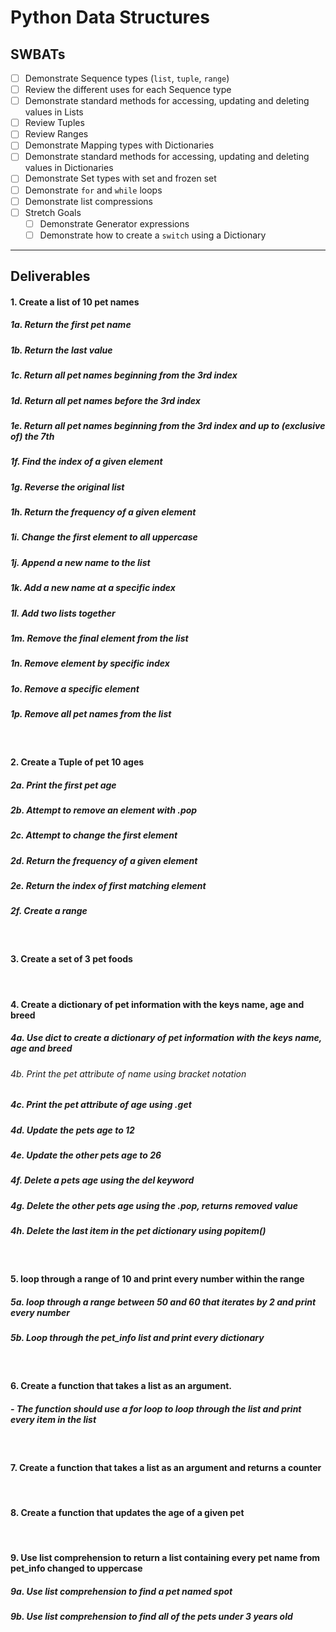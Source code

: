 # Python Data Structures

## SWBATs

- [ ] Demonstrate Sequence types (`list`, `tuple`, `range`)
- [ ] Review the different uses for each Sequence type
- [ ] Demonstrate standard methods for accessing, updating and deleting values in Lists
- [ ] Review Tuples
- [ ] Review Ranges 
- [ ] Demonstrate Mapping types with Dictionaries
- [ ] Demonstrate standard methods for accessing, updating and deleting values in Dictionaries
- [ ] Demonstrate Set types with set and frozen set
- [ ] Demonstrate `for` and `while` loops
- [ ] Demonstrate list compressions 
- [ ] Stretch Goals
    - [ ] Demonstrate Generator expressions 
    - [ ] Demonstrate how to create a `switch` using a Dictionary

--- 

## Deliverables 

#### 1. Create a list of 10 pet names
##### 1a. Return the first pet name
##### 1b. Return the last value
##### 1c. Return all pet names beginning from the 3rd index
##### 1d. Return all pet names before the 3rd index 
##### 1e. Return all pet names beginning from the 3rd index and up to (exclusive of) the 7th
##### 1f. Find the index of a given element
##### 1g. Reverse the original list
##### 1h. Return the frequency of a given element 
##### 1i. Change the first element to all uppercase
##### 1j. Append a new name to the list
##### 1k. Add a new name at a specific index
##### 1l. Add two lists together
##### 1m. Remove the final element from the list
##### 1n. Remove element by specific index
##### 1o. Remove a specific element 
##### 1p. Remove all pet names from the list
<br />

#### 2. Create a Tuple of pet 10 ages 
##### 2a. Print the first pet age
##### 2b. Attempt to remove an element with .pop 
##### 2c. Attempt to change the first element
##### 2d. Return the frequency of a given element
##### 2e. Return the index of first matching element 
##### 2f. Create a range 
<br />

#### 3. Create a set of 3 pet foods
<br />

#### 4. Create a dictionary of pet information with the keys name, age and breed
##### 4a.  Use dict to create a dictionary of pet information with the keys name, age and breed
###### 4b. Print the pet attribute of name using bracket notation
##### 4c. Print the pet attribute of age using .get
##### 4d. Update the pets age to 12
##### 4e. Update the other pets age to 26
##### 4f. Delete a pets age using the del keyword 
##### 4g. Delete the other pets age using the .pop, returns removed value
##### 4h. Delete the last item in the pet dictionary using popitem()
<br />

#### 5. loop through a range of 10 and print every number within the range
##### 5a. loop through a range between 50 and 60 that iterates by 2 and print every number
##### 5b. Loop through the pet_info list and print every dictionary 
<br />

#### 6. Create a function that takes a list as an argument. 
##### - The function should use a for loop to loop through the list and print every item in the list 
<br />

#### 7. Create a function that takes a list as an argument and returns a counter
<br />

#### 8. Create a function that updates the age of a given pet
<br />

#### 9. Use list comprehension to return a list containing every pet name from pet_info changed to uppercase
##### 9a. Use list comprehension to find a pet named spot
##### 9b. Use list comprehension to find all of the pets under 3 years old